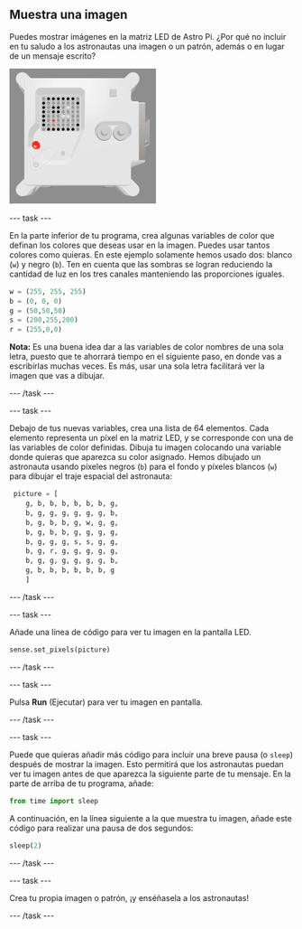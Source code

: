 ## Muestra una imagen

Puedes mostrar imágenes en la matriz LED de Astro Pi. ¿Por qué no incluir en tu saludo a los astronautas una imagen o un patrón, además o en lugar de un mensaje escrito?

![Una captura de pantalla de la ventana del emulador que muestra la unidad de vuelo con la matriz de LED que muestra una imagen de la propia unidad de vuelo](images/fu-pic.png)

--- task ---

En la parte inferior de tu programa, crea algunas variables de color que definan los colores que deseas usar en la imagen. Puedes usar tantos colores como quieras. En este ejemplo solamente hemos usado dos: blanco (`w`) y negro (`b`). Ten en cuenta que las sombras se logran reduciendo la cantidad de luz en los tres canales manteniendo las proporciones iguales.

```python
w = (255, 255, 255)
b = (0, 0, 0)
g = (50,50,50)
s = (200,255,200)
r = (255,0,0)
```

**Nota:** Es una buena idea dar a las variables de color nombres de una sola letra, puesto que te ahorrará tiempo en el siguiente paso, en donde vas a escribirlas muchas veces. Es más, usar una sola letra facilitará ver la imagen que vas a dibujar.

--- /task ---

--- task ---



Debajo de tus nuevas variables, crea una lista de 64 elementos. Cada elemento representa un píxel en la matriz LED, y se corresponde con una de las variables de color definidas. Dibuja tu imagen colocando una variable donde quieras que aparezca su color asignado. Hemos dibujado un astronauta usando píxeles negros (`b`) para el fondo y píxeles blancos (`w`) para dibujar el traje espacial del astronauta:

```python
 picture = [
    g, b, b, b, b, b, b, g,
    b, g, g, g, g, g, g, b,
    b, g, b, b, g, w, g, g,
    b, g, b, b, g, g, g, g,
    b, g, g, g, s, s, g, g,
    b, g, r, g, g, g, g, g,
    b, g, g, g, g, g, g, b,
    g, b, b, b, b, b, b, g
    ]
```
--- /task ---

--- task ---

Añade una línea de código para ver tu imagen en la pantalla LED.

```python
sense.set_pixels(picture)
```

--- /task ---

--- task ---

Pulsa **Run** (Ejecutar) para ver tu imagen en pantalla.

--- /task ---

--- task ---

Puede que quieras añadir más código para incluir una breve pausa (o `sleep`) después de mostrar la imagen. Esto permitirá que los astronautas puedan ver tu imagen antes de que aparezca la siguiente parte de tu mensaje. En la parte de arriba de tu programa, añade:

```python
from time import sleep
```

A continuación, en la línea siguiente a la que muestra tu imagen, añade este código para realizar una pausa de dos segundos:

```python
sleep(2)
```

--- /task ---

--- task ---

Crea tu propia imagen o patrón, ¡y enséñasela a los astronautas!

--- /task ---
